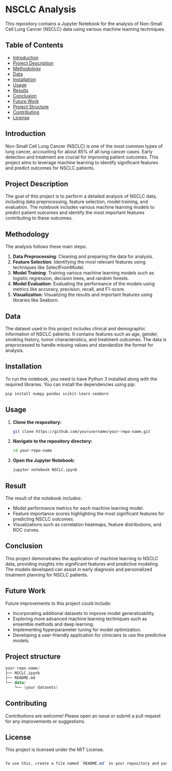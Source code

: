 # NSCLC Analysis

This repository contains a Jupyter Notebook for the analysis of Non-Small Cell Lung Cancer (NSCLC) data using various machine learning techniques.

## Table of Contents
- [Introduction](#introduction)
- [Project Description](#project-description)
- [Methodology](#methodology)
- [Data](#data)
- [Installation](#installation)
- [Usage](#usage)
- [Results](#results)
- [Conclusion](#conclusion)
- [Future Work](#future-work)
- [Project Structure](#project-structure)
- [Contributing](#contributing)
- [License](#license)

## Introduction
Non-Small Cell Lung Cancer (NSCLC) is one of the most common types of lung cancer, accounting for about 85% of all lung cancer cases. Early detection and treatment are crucial for improving patient outcomes. This project aims to leverage machine learning to identify significant features and predict outcomes for NSCLC patients.

## Project Description
The goal of this project is to perform a detailed analysis of NSCLC data, including data preprocessing, feature selection, model training, and evaluation. The notebook includes various machine learning models to predict patient outcomes and identify the most important features contributing to these outcomes.

## Methodology
The analysis follows these main steps:
1. **Data Preprocessing**: Cleaning and preparing the data for analysis.
2. **Feature Selection**: Identifying the most relevant features using techniques like SelectFromModel.
3. **Model Training**: Training various machine learning models such as logistic regression, decision trees, and random forests.
4. **Model Evaluation**: Evaluating the performance of the models using metrics like accuracy, precision, recall, and F1-score.
5. **Visualization**: Visualizing the results and important features using libraries like Seaborn.

## Data
The dataset used in this project includes clinical and demographic information of NSCLC patients. It contains features such as age, gender, smoking history, tumor characteristics, and treatment outcomes. The data is preprocessed to handle missing values and standardize the format for analysis.

## Installation
To run the notebook, you need to have Python 3 installed along with the required libraries. You can install the dependencies using pip:

```bash
pip install numpy pandas scikit-learn seaborn
```

## Usage
1. **Clone the respository:**
   ```bash
   git clone https://github.com/yourusername/your-repo-name.git
2. **Navigate to the repository directory:**
   ```bash
   cd your-repo-name
3. **Open the Jupyter Notebook:**
   ```bash
   jupyter notebook NSCLC.ipynb

## Result
The result of the notebook includes:
  * Model performance metrics for each machine learning model.
  * Feature importance scores highlighting the most significant features for predicting NSCLC outcomes.
  * Visualizations such as correlation heatmaps, feature distributions, and ROC curves.

## Conclusion
This project demonstrates the application of machine learning to NSCLC data, providing insights into significant features and predictive modeling. The models developed can assist in early diagnosis and personalized treatment planning for NSCLC patients.

## Future Work
Future improvements to this project could include:
* Incorporating additional datasets to improve model generalizability.
* Exploring more advanced machine learning techniques such as ensemble methods and deep learning.
* Implementing hyperparameter tuning for model optimization.
* Developing a user-friendly application for clinicians to use the predictive models.

## Project structure
```kotlin
your-repo-name/
├── NSCLC.ipynb
├── README.md
└── data/
    └── (your datasets)
```

## Contributing
Contributions are welcome! Please open an issue or submit a pull request for any improvements or suggestions.

## License
This project is licensed under the MIT License.
```css

To use this, create a file named `README.md` in your repository and paste the content above into the file. Customize any section as needed to better fit your project specifics.
```
